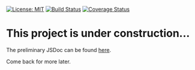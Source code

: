 [![License: MIT](https://img.shields.io/badge/License-MIT-blue.svg)](https://opensource.org/licenses/MIT)
[![Build Status](https://img.shields.io/github/actions/workflow/status/tsmx/json-tools/git-build.yml?branch=master)](https://img.shields.io/github/actions/workflow/status/tsmx/json-tools/git-build.yml?branch=master)
[![Coverage Status](https://coveralls.io/repos/github/tsmx/json-tools/badge.svg?branch=master)](https://coveralls.io/github/tsmx/json-tools?branch=master)

# This project is under construction...

The preliminary JSDoc can be found [here](https://tsmx.github.io/json-tools/).

Come back for more later.